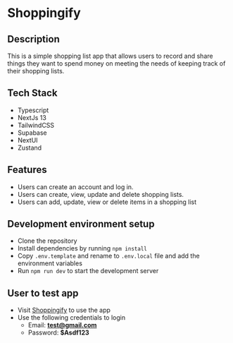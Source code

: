 # Shoppingify

## Description

This is a simple shopping list app that allows users to record and share things they want to spend money on meeting the needs of keeping track of their shopping lists.

## Tech Stack

- Typescript
- NextJs 13
- TailwindCSS
- Supabase
- NextUI
- Zustand

## Features

- Users can create an account and log in.
- Users can create, view, update and delete shopping lists.
- Users can add, update, view or delete items in a shopping list

## Development environment setup

- Clone the repository
- Install dependencies by running `npm install`
- Copy `.env.template` and rename to `.env.local` file and add the environment variables
- Run `npm run dev` to start the development server

## User to test app

- Visit [Shoppingify](https://shoppingify.vercel.app/) to use the app
- Use the following credentials to login
  - Email: **test@gmail.com**
  - Password: **$Asdf123**
